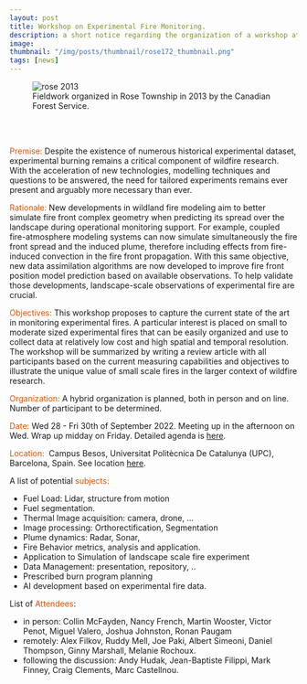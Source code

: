 ```yaml
---
layout: post
title: Workshop on Experimental Fire Monitoring.
description: a short notice regarding the organization of a workshop at UPC in September 2022.
image:
thumbnail: "/img/posts/thumbnail/rose172_thumbnail.png"
tags: [news]
---
```

<figure>
  <img src="{{site.url}}/img/posts/full/rose172.png" alt="rose 2013" class="image-post"/>
  <figcaption class="small text-center"> Fieldwork organized in Rose Township in 2013 by the Canadian Forest Service.</figcaption>
</figure>
<br>
<br>

<span style="color:#D35400">Premise:</span>
Despite the existence of numerous historical experimental dataset, experimental burning remains a critical component of wildfire research. With the acceleration of new technologies, modelling techniques and questions to be answered, the need for tailored experiments remains ever present and arguably more necessary than ever.

<span style="color:#D35400">Rationale:</span>
New developments in wildland fire modeling aim to better simulate fire front complex geometry when predicting its spread over the landscape during operational monitoring support. For example, coupled fire-atmosphere modeling systems can now simulate simultaneously the fire front spread and the induced plume, therefore including effects from fire-induced convection in the fire front propagation. With this same objective, new data assimilation algorithms are now developed to improve fire front position model prediction based on available observations. To help validate those developments, landscape-scale observations of experimental fire are crucial.

<span style="color:#D35400">Objectives:</span>
This workshop proposes to capture the current state of the art in monitoring experimental fires. A particular interest is placed on small to moderate sized experimental fires that can be easily organized and use to collect data at relatively low cost and high spatial and temporal resolution.  
The workshop will be summarized by writing a review article with all participants based on the current measuring capabilities and objectives to illustrate the unique value of small scale fires in the larger context of wildfire research.

<span style="color:#D35400">Organization:</span>
A hybrid organization is planned, both in person and on line. Number of participant to be determined.

<span style="color:#D35400">Date:</span> Wed 28 - Fri 30th of September 2022.
Meeting up in the afternoon on Wed. Wrap up midday on Friday. Detailed agenda is [here](https://docs.google.com/document/d/1zv-LK6AwzWX2r_0ltcxQRMS2ESexWeSERNvxocNYPZM/edit?usp=sharing).

<span style="color:#D35400">Location: </span> Campus Besos, Universitat Politècnica De Catalunya (UPC), Barcelona, Spain. See location [here](https://goo.gl/maps/GHexPu88yymmAS1Y9).

A list of potential <span style="color:#D35400">subjects:</span>
- Fuel Load: Lidar, structure from motion
- Fuel segmentation.
- Thermal Image acquisition: camera, drone, ...
- Image processing: Orthorectification, Segmentation
- Plume dynamics: Radar, Sonar,  
- Fire Behavior metrics, analysis and application.
- Application to Simulation of landscape scale fire experiment
- Data Management: presentation, repository, ..
- Prescribed burn program planning
- AI development based on experimental fire data.

List of <span style="color:#D35400">Attendees</span>:
- in person: Collin McFayden, Nancy French, Martin Wooster, Victor Penot, Miguel Valero, Joshua Johnston, Ronan Paugam    
- remotely: Alex Filkov, Ruddy Mell, Joe Paki, Albert Simeoni, Daniel Thompson, Ginny Marshall, Melanie Rochoux.
- following the discussion: Andy Hudak, Jean-Baptiste Filippi, Mark Finney, Craig Clements, Marc Castellnou.

